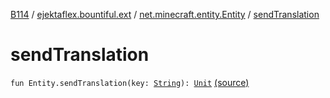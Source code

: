 [B114](../../index.md) / [ejektaflex.bountiful.ext](../index.md) / [net.minecraft.entity.Entity](index.md) / [sendTranslation](./send-translation.md)

# sendTranslation

`fun Entity.sendTranslation(key: `[`String`](https://kotlinlang.org/api/latest/jvm/stdlib/kotlin/-string/index.html)`): `[`Unit`](https://kotlinlang.org/api/latest/jvm/stdlib/kotlin/-unit/index.html) [(source)](https://github.com/ejektaflex/Bountiful/tree/develop/src/main/kotlin/ejektaflex/bountiful/ext/ExtMisc.kt#L55)